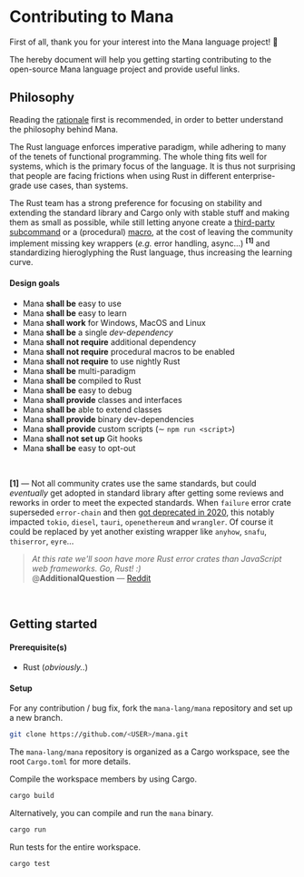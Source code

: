 # Contributing to Mana

First of all, thank you for your interest into the Mana language project! :pray:

The hereby document will help you getting starting contributing to the open-source Mana language project and provide useful links.



## Philosophy

Reading the [rationale](https://github.com/mana-lang/mana#rationale) first is recommended, in order to better understand the philosophy behind Mana.

The Rust language enforces imperative paradigm, while adhering to many of the tenets of functional programming. The whole thing fits well for systems, which is the primary focus of the language. It is thus not surprising that people are facing frictions when using Rust in different enterprise-grade use cases, than systems.

The Rust team has a strong preference for focusing on stability and extending the standard library and Cargo only with stable stuff and making them as small as possible, while still letting anyone create a [third-party subcommand](https://github.com/rust-lang/cargo/wiki/Third-party-cargo-subcommands) or a (procedural) [macro](https://doc.rust-lang.org/book/ch19-06-macros.html), at the cost of leaving the community implement missing key wrappers (_e.g._ error handling, async...) <sup><strong>[1]</strong></sup> and standardizing hieroglyphing the Rust language, thus increasing the learning curve.

#### Design goals

- Mana **shall be** easy to use
- Mana **shall be** easy to learn
- Mana **shall work** for Windows, MacOS and Linux
- Mana **shall be** a single _dev-dependency_
- Mana **shall not require** additional dependency
- Mana **shall not require** procedural macros to be enabled
- Mana **shall not require** to use nightly Rust
- Mana **shall be** multi-paradigm
- Mana **shall be** compiled to Rust
- Mana **shall be** easy to debug
- Mana **shall provide** classes and interfaces
- Mana **shall be** able to extend classes
- Mana **shall provide** binary dev-dependencies
- Mana **shall provide** custom scripts (∼ `npm run <script>`)
- Mana **shall not set up** Git hooks
- Mana **shall be** easy to opt-out

<br>

<strong>[1]</strong> — Not all community crates use the same standards, but could _eventually_ get adopted in standard library after getting some reviews and reworks in order to meet the expected standards. When `failure` error crate superseded `error-chain` and then [got deprecated in 2020](https://github.com/rust-lang-nursery/failure/pull/347), this notably impacted `tokio`, `diesel`, `tauri`, `openethereum` and `wrangler`. Of course it could be replaced by yet another existing wrapper like `anyhow`, `snafu`, `thiserror`, `eyre`...

> _At this rate we'll soon have more Rust error crates than JavaScript web frameworks. Go, Rust! :)_<br>
> @**AdditionalQuestion** — [Reddit](https://www.reddit.com/r/rust/comments/dfkwfo/announcing_thiserror_a_convenient_modern/f341fyz/?utm_source=reddit&utm_medium=web2x&context=3)

<br>

## Getting started

#### Prerequisite(s)

- Rust (_obviously.._)

#### Setup

For any contribution / bug fix, fork the `mana-lang/mana` repository and set up a new branch.

```bash
git clone https://github.com/<USER>/mana.git
```

The `mana-lang/mana` repository is organized as a Cargo workspace, see the root `Cargo.toml` for more details.

Compile the workspace members by using Cargo.

```bash
cargo build
```

Alternatively, you can compile and run the `mana` binary.

```bash
cargo run
```

Run tests for the entire workspace.

```bash
cargo test
```

